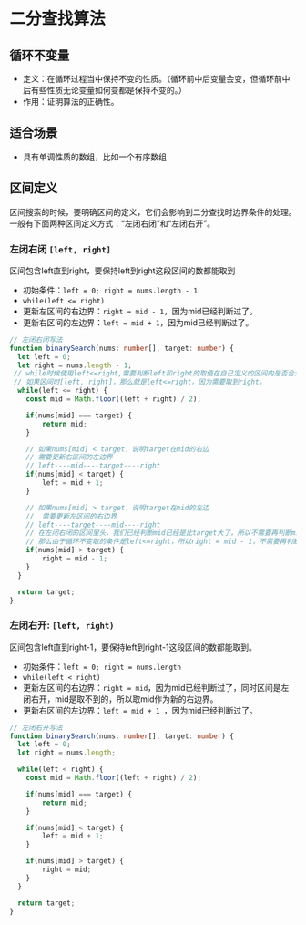 # 二分查找算法

## 循环不变量
 - 定义：在循环过程当中保持不变的性质。（循环前中后变量会变，但循环前中后有些性质无论变量如何变都是保持不变的。）
 - 作用：证明算法的正确性。

## 适合场景
 - 具有单调性质的数组，比如一个有序数组

## 区间定义
区间搜索的时候，要明确区间的定义，它们会影响到二分查找时边界条件的处理。一般有下面两种区间定义方式：“左闭右闭”和“左闭右开”。

### 左闭右闭 `[left, right]`

区间包含left直到right，要保持left到right这段区间的数都能取到
  - 初始条件：`left = 0; right = nums.length - 1`
  - `while(left <= right)`
  - 更新左区间的右边界：`right = mid - 1`，因为mid已经判断过了。
  - 更新右区间的左边界：`left = mid + 1`，因为mid已经判断过了。

```ts
// 左闭右闭写法
function binarySearch(nums: number[], target: number) {
  let left = 0;
  let right = nums.length - 1;
 // while时候使用left<=right,需要判断left和right的取值在自己定义的区间内是否合法
 // 如果区间时[left, right]，那么就是left<=right，因为需要取到right。
  while(left <= right) {
    const mid = Math.floor((left + right) / 2);

    if(nums[mid] === target) {
        return mid;
    }

    // 如果nums[mid] < target，说明target在mid的右边
    // 需要更新右区间的左边界
    // left----mid----target----right
    if(nums[mid] < target) {
        left = mid + 1;
    }

    // 如果nums[mid] > target，说明target在mid的左边
    //  需要更新左区间的右边界
    // left----target----mid----right
    // 在左闭右闭的区间里头，我们已经判断mid已经是比target大了，所以不需要再判断mid了
    // 那么由于循环不变取的条件是left<=right，所以right = mid - 1，不需要再判断mid了
    if(nums[mid] > target) {
        right = mid - 1;
    }
  }

  return target;
}
```

### 左闭右开: `[left, right)`

区间包含left直到right-1，要保持left到right-1这段区间的数都能取到。
  - 初始条件：`left = 0; right = nums.length`
  - `while(left < right)`
  - 更新左区间的右边界：`right = mid`，因为mid已经判断过了，同时区间是左闭右开，mid是取不到的，所以取mid作为新的右边界。
  - 更新右区间的左边界：`left = mid + 1 `，因为mid已经判断过了。

```ts
// 左闭右开写法
function binarySearch(nums: number[], target: number) {
  let left = 0;
  let right = nums.length;

  while(left < right) {
    const mid = Math.floor((left + right) / 2);

    if(nums[mid] === target) {
        return mid;
    }

    if(nums[mid] < target) {
        left = mid + 1;
    }

    if(nums[mid] > target) {
        right = mid;
    }
  }

  return target;
}  
```

